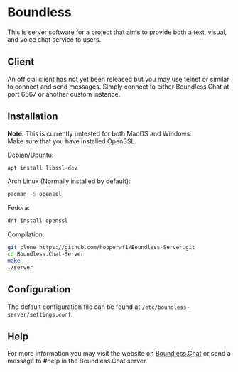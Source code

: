 # Boundless

This is server software for a project that aims to provide both a text, visual, and voice chat service to users.

## Client

An official client has not yet been released but you may use telnet or similar to connect and send messages.
Simply connect to either Boundless.Chat at port 6667 or another custom instance.

## Installation

**Note:** This is currently untested for both MacOS and Windows.  
Make sure that you have installed OpenSSL.

Debian/Ubuntu:
```sh
apt install libssl-dev
```

Arch Linux (Normally installed by default):
```sh
pacman -S openssl
```

Fedora:
```sh
dnf install openssl
```

Compilation:
```sh
git clone https://github.com/hooperwf1/Boundless-Server.git
cd Boundless.Chat-Server
make
./server
```

## Configuration

The default configuration file can be found at `/etc/boundless-server/settings.conf`.

## Help

For more information you may visit the website on [Boundless.Chat](http://Boundless.Chat) or send a message to #help in the Boundless.Chat server.
